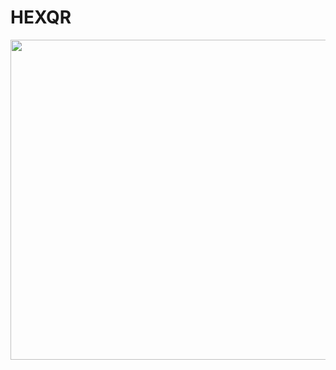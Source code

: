 # HEXQR

<p align="center">
  <img src="https://github.com/GregoryKogan/HEXQR/assets/60318411/4de081db-dc20-42f9-a2bf-3a38fc2ff992" width="512"/>
<p/>

